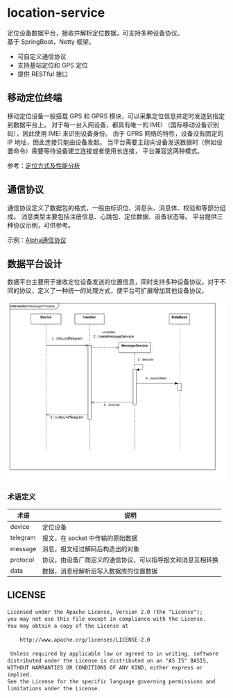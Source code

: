  location-service
 ====
 定位设备数据平台，接收并解析定位数据，可支持多种设备协议。  
 基于 SpringBoot，Netty 框架。
 
 - 可自定义通信协议
 - 支持基站定位和 GPS 定位
 - 提供 RESTful 接口
 
 移动定位终端  
 -------  
 移动定位设备一般搭载 GPS 和 GPRS 模块，可以采集定位信息并定时发送到指定到数据平台上。
 对于每一台入网设备，都具有唯一的 IMEI （国际移动设备识别码），因此使用 IMEI 来识别设备身份。
 由于 GPRS 网络的特性，设备没有固定的 IP 地址，因此连接只能由设备发起。
 当平台需要主动向设备发送数据时（例如设置命令）需要等待设备建立连接或者使用长连接，
 平台兼容这两种模式。
 
 参考：[定位方式及性能分析](https://github.com/P01son6415/location-service/blob/master/doc/locationDevice.md)
 
 通信协议  
 -------  
 通信协议定义了数据包的格式，一般由标识位、消息头、消息体、校验和等部分组成。
 消息类型主要包括注册信息、心跳包、定位数据、设备状态等。
 平台提供三种协议示例，可供参考。
 
 示例：[Alpha通信协议](https://github.com/P01son6415/location-service/blob/master/doc/AlphaProtocol.md)
 
 
 ## 数据平台设计
 数据平台主要用于接收定位设备发送的位置信息，同时支持多种设备协议。对于不同的协议，定义了一种统一的处理方式，使平台可扩展增加其他设备协议。
 
 ![MessageProcess](https://github.com/P01son6415/location-service/blob/master/doc/img/MessageProcess.jpg)
 
 ### 术语定义
 |术语|说明|
 |---|---|
 |device|定位设备|
 |telegram|报文，在 socket 中传输的原始数据|
 |message|消息，报文经过解码后构造出的对象|
 |protocol|协议，由设备厂商定义的通信协议，可以指导报文和消息互相转换|
 |data|数据，消息经解析后写入数据库的位置数据|

  
 LICENSE
 -------  
    Licensed under the Apache License, Version 2.0 (the "License");
    you may not use this file except in compliance with the License.
    You may obtain a copy of the License at
 
        http://www.apache.org/licenses/LICENSE-2.0
 
     Unless required by applicable law or agreed to in writing, software
    distributed under the License is distributed on an "AS IS" BASIS,
    WITHOUT WARRANTIES OR CONDITIONS OF ANY KIND, either express or implied.
    See the License for the specific language governing permissions and
    limitations under the License.